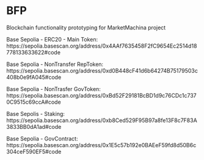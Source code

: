 # BFP
Blockchain functionality prototyping for MarketMachina project
<p>
Base Sepolia - ERC20 - Main Token:<br>
https://sepolia.basescan.org/address/0x4AAf7635458F2fC9654Ec2514d18778133633622#code
<p>
Base Sepolia - NonTransfer RepToken:<br>
https://sepolia.basescan.org/address/0xd0B448cF41d6b64274B75179503c408b0e9fA045#code
<p>
Base Sepolia - NonTrasfer GovToken:<br>
https://sepolia.basescan.org/address/0xBd52F29181BcBD1d9c76CDc1c7370C9515c69ccA#code
<p>
Base Sepolis - Staking:<br>
https://sepolia.basescan.org/address/0xb8Ced529F95B97a8fe13F8c7F83A3833BB0dA1ad#code
<p>
Base Sepolia - GovContract: <br>
https://sepolia.basescan.org/address/0x1E5c57b192e0BAEeF59fd8d50B6c304ceF590EF5#code
